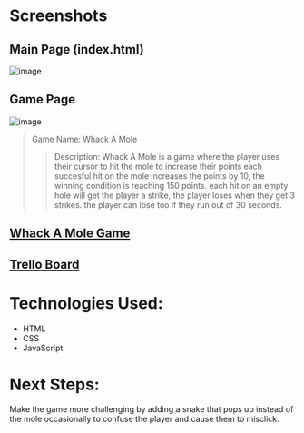 # Screenshots
## Main Page (index.html)
![image](https://github.com/user-attachments/assets/4d3e9b95-06e8-4236-89e0-c3e1e1bfa00a)
## Game Page
![image](https://github.com/user-attachments/assets/0a4fb5f2-b93b-460f-96fe-9cb640dc862c)

>Game Name: Whack A Mole
>>Description: Whack A Mole is a game where the player uses their cursor to hit the mole to increase their points
>>each succesful hit on the mole increases the points by 10, the winning condition is reaching 150 points.
>>each hit on an empty hole will get the player a strike, the player loses when they get 3 strikes.
>>the player can lose too if they run out of 30 seconds.

## [Whack A Mole Game](https://abbmos.github.io/project-whack-a-mole/game.html)
## [Trello Board](https://trello.com/b/BDKBJpps/project-1-planning-whack-a-mole-game)

# Technologies Used:
* HTML
* CSS
* JavaScript

# Next Steps:
Make the game more challenging by adding a snake that pops up instead of the mole occasionally to confuse the player and cause them to misclick.
